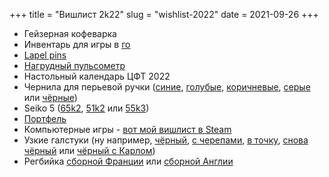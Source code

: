 +++
title = "Вишлист 2k22"
slug = "wishlist-2022"
date = 2021-09-26
+++

* Гейзерная кофеварка
* Инвентарь для игры в [го](https://ru.wikipedia.org/wiki/%D0%93%D0%BE)
* [Lapel pins](https://friendfunction.ru/shop/znachki-tatu-patchi/)
* [Нагрудный пульсометр](https://www.ozon.ru/context/detail/id/158209289/)
* Настольный календарь ЦФТ 2022
* Чернила для перьевой ручки ([синие](https://www.ozon.ru/product/chernila-flakon-pierre-cardin-50-ml-sinie-pc332-l16-231668315), [голубые](https://www.ozon.ru/product/chernila-flakon-pierre-cardin-30-ml-sinie-pc332-s14-23166554), [коричневые](https://www.ozon.ru/product/flakon-chernil-city-fantasy-eiffel-murky-brow-50-ml-pierre-cardin-282452267), [серые](https://www.ozon.ru/product/chernila-flakon-pierre-cardin-30-ml-serye-pc332-s9-232867843) или [чёрные](https://www.ozon.ru/product/chernila-flakon-pierre-cardin-50-ml-chernye-pc332-l12-217649067))
* Seiko 5 ([65k2](https://www.seikowatches.com/ru-ru/products/5sports/srpd65k2), [51k2](https://www.seikowatches.com/ru-ru/products/5sports/srpd51k2) или [55k3](https://www.seikowatches.com/ru-ru/products/5sports/srpd55k3))
* [Портфель](https://ashwoodleather.ru/products/portfel_gareth_chestnut_brown)
* Компьютерные игры - [вот мой вишлист в Steam](https://store.steampowered.com/wishlist/profiles/76561198360726598/)
* Узкие галстуки (ну например, [чёрный](https://www.farfetch.com/ru/shopping/men/saint-laurent--item-15764302.aspx), [с черепами](https://www.farfetch.com/ru/shopping/men/alexander-mcqueen--item-12116710.aspx?storeid=9529), [в точку](https://www.farfetch.com/ru/shopping/men/fendi--item-16369312.aspx?storeid=10972), [снова чёрный](https://www.farfetch.com/ru/shopping/men/saint-laurent--item-15764302.aspx?storeid=9874) или [чёрный с Карлом](https://www.farfetch.com/ru/shopping/men/karl-lagerfeld--item-17066256.aspx?storeid=11920))
* Регбийка [сборной Франции](https://www.lecoqsportif.com/uk-en/e-shop/rugby-ffr-jersey) или [сборной Англии](https://www.lovell-rugby.co.uk/shop/international/england)
